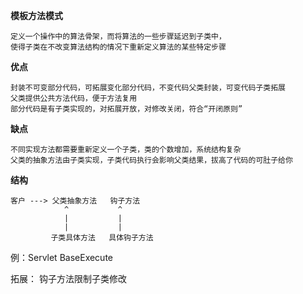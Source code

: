 **模板方法模式**
       
    定义一个操作中的算法骨架，而将算法的一些步骤延迟到子类中，
    使得子类在不改变算法结构的情况下重新定义算法的某些特定步骤
    
**优点**
   
    封装不可变部分代码，可拓展变化部分代码，不变代码父类封装，可变代码子类拓展
    父类提供公共方法代码，便于方法复用
    部分代码是有子类实现的，对拓展开放，对修改关闭，符合“开闭原则” 
   
**缺点**

    不同实现方法都需要重新定义一个子类，类的个数增加，系统结构复杂
    父类的抽象方法由子类实现，子类代码执行会影响父类结果，拔高了代码的可肚子给你
    
**结构**
    
    客户 ---> 父类抽象方法   钩子方法
                ^           ^
                |           |
                |           |
             子类具体方法   具体钩子方法
            
例：Servlet   BaseExecute


拓展： 钩子方法限制子类修改
    